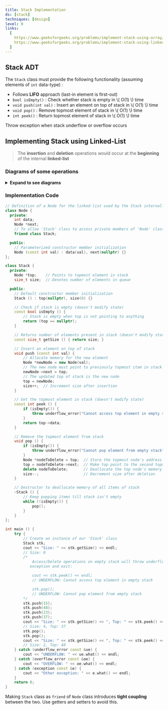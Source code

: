 ```yaml
---
title: Stack Implementation
ds: [stack]
techniques: [design]
level: 0
links:
  [
    https://www.geeksforgeeks.org/problems/implement-stack-using-array/1,
    https://www.geeksforgeeks.org/problems/implement-stack-using-linked-list/1,
  ]
---
```


<style>
    img{
        margin-bottom: 10px;
    }
</style>

## Stack ADT

The `Stack` class must provide the following functionality (assuming elements of `int` data-type) :

- Follows **LIFO** approach (last-in element is first-out)
- `bool isEmpty()` : Check whether stack is empty in \\( O(1) \\) time
- `void push(int val)` : Insert an element on top of stack in \\( O(1) \\) time
- `void pop()` : Remove topmost element of stack in \\( O(1) \\) time
- `int peek()` : Return topmost element of stack in \\( O(1) \\) time

Throw exception when stack underflow or overflow occurs

## Implementing Stack using Linked-List

> The **insertion** and **deletion** operations would occur at the **beginning** of the internal **linked-list**

### Diagrams of some operations

<details>
<summary><strong>Expand to see diagrams</strong></summary>

**`push(val)` operation**:

![push operation](/code-journal/diagrams/stack-ll-push.svg)

**`pop()` operation**:

![pop() operation](/code-journal/diagrams/stack-ll-pop.svg)

</details>

### Implementation Code

```cpp
// Definition of a Node for the linked-list used by the Stack internally
class Node {
  private:
    int data;
    Node *next;
    // To allow 'Stack' class to access private members of 'Node' class
    friend class Stack;

  public:
    // Parameterized constructor member initialization
    Node (const int val) : data(val), next(nullptr) {}
};

class Stack {
  private:
    Node *top;    // Points to topmost element in stack
    size_t size;  // Denotes number of elements in queue

  public:
    // Default constructor member initialization
    Stack () : top(nullptr), size(0) {}

    // Check if stack is empty (doesn't modify state)
    const bool isEmpty () {
        // Stack is empty when top is not pointing to anything
        return (top == nullptr);
    }

    // Returns number of elements present in stack (doesn't modify state)
    const size_t getSize () { return size; }

    // Insert an element on top of stack
    void push (const int val) {
        // Allocate memory for the new element
        Node *newNode = new Node(val);
        // The new node must point to previously topmost item in stack
        newNode->next = top;
        // The updated top of stack is the new node
        top = newNode;
        size++;  // Increment size after insertion
    }

    // Get the topmost element in stack (doesn't modify state)
    const int peek () {
        if (isEmpty()) {
            throw underflow_error("Cannot access top element in empty stack");
        }
        return top->data;
    }

    // Remove the topmost element from stack
    void pop () {
        if (isEmpty()) {
            throw underflow_error("Cannot pop element from empty stack");
        }
        Node *nodeToDelete = top;  // Store the topmost node's address
        top = nodeToDelete->next;  // Make top point to the second topmost
        delete nodeToDelete;       // Deallocate the top node's memory
        size--;                    // Decrement size after deletion
    }

    // Destructor to deallocate memory of all items of stack
    ~Stack () {
        // Keep popping items till stack isn't empty
        while (!isEmpty()) {
            pop();
        }
    }
};

int main () {
    try {
        // Create an instance of our 'Stack' class
        Stack stk;
        cout << "Size: " << stk.getSize() << endl;
        // Size: 0
        /*
            Access/Delete operations on empty stack will throw underflow
           exception and exit:

            cout << stk.peek() << endl;
            // UNDERFLOW: Cannot access top element in empty stack

            stk.pop();
            // UNDERFLOW: Cannot pop element from empty stack
        */
        stk.push(15);
        stk.push(48);
        stk.push(23);
        stk.push(37);
        cout << "Size: " << stk.getSize() << ", Top: " << stk.peek() << endl;
        // Size: 4, Top: 37
        stk.pop();
        stk.pop();
        cout << "Size: " << stk.getSize() << ", Top: " << stk.peek() << endl;
        // Size: 2, Top: 48
    } catch (underflow_error const &ue) {
        cout << "UNDERFLOW: " << ue.what() << endl;
    } catch (overflow_error const &oe) {
        cout << "OVERFLOW: " << oe.what() << endl;
    } catch (exception const &e) {
        cout << "Other exception: " << e.what() << endl;
    }
    return 0;
}
```

Making `Stack` class as `friend` of `Node` class introduces **tight coupling** between the two. Use getters and setters to avoid this.
